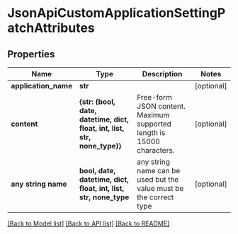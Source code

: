 # JsonApiCustomApplicationSettingPatchAttributes


## Properties
Name | Type | Description | Notes
------------ | ------------- | ------------- | -------------
**application_name** | **str** |  | [optional] 
**content** | **{str: (bool, date, datetime, dict, float, int, list, str, none_type)}** | Free-form JSON content. Maximum supported length is 15000 characters. | [optional] 
**any string name** | **bool, date, datetime, dict, float, int, list, str, none_type** | any string name can be used but the value must be the correct type | [optional]

[[Back to Model list]](../README.md#documentation-for-models) [[Back to API list]](../README.md#documentation-for-api-endpoints) [[Back to README]](../README.md)


